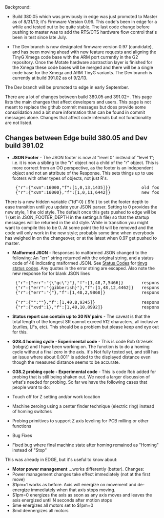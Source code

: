 Background:

* Build 380.05 which was previously in edge was just promoted to Master as of 8/31/13; it's Firmware Version 0.96. This code's been in edge for a while and tested out to be quite stable. The last code change before pushing to master was to add the RTS/CTS hardware flow control that's been in test since late July.

* The Dev branch is now designated firmware version 0.97 (candidate), and has been moving ahead with new feature requests and aligning the TinyG Xmega code base with the ARM port currently in the G2 repository. Once the Motate hardware abstraction layer is finished for the Xmega these code bases will be merged and there will be a single code base for the Xmega and ARM TinyG variants. The Dev branch is currently at build 391.02 as of 9/2/13.

The Dev branch will be promoted to edge in early September.

There are a lot of changes between build 380.05 and 391.02+. This page lists the main changes 
that affect developers and users. This page is not meant to replace the github commit messages but does provide some consolidation and a bit more information than can be found in commit messages alone. Changes that affect code internals but not functionality are not listed.

## Changes between Edge build 380.05 and Dev build 391.02

* **JSON Footer** - The JSON footer is now at "level 0" instead of "level 1"; i.e. it is now a sibling to the "r" object not a child of the "r" object. This is more correct from an OO perspective, as the footer is an independent object and not an attribute of the Response. This sets things up to use footers with other types of objects, not just R's.
<pre>
    {"r":{"xvm":16000,"f":[1,0,13,1435]}}            old footer format
    {"r":{"xvm":16000},"f":[1,0,11,6442]}            new footer format
</pre>
There is a new hidden variable {"fd":0} ( $fd ) to set the footer depth to ease transition until you update your JSON parser. Setting to 0 provides the new style, 1 the old style. The default once this gets pushed to edge will be 1 (set in JSON_FOOTER_DEPTH in the settings.h file) so that the startup messages will be returned in the old style. While in transition you might want to compile this to be 0. At some point the fd will be removed and the code will only work in the new style; probably some time when everybody has weighed in on the changeover, or at the latest when 0.97 get pushed to master.

* **Malformed JSON** - Responses to malformed JSON changed to the following: An "err" string returned with the original string, and a status code of 48 indicating malformed JSON. See [Status Codes](https://github.com/synthetos/TinyG/wiki/TinyG-Status-Codes) for [tinyg status codes](https://github.com/synthetos/TinyG/wiki/TinyG-Status-Codes). Any quotes in the error string are escaped. Also note the new response for for blank JSON lines
<pre>
    {"r":{"err":"{\"gc\"}"},"f":[1,48,7,5466]}       response to {"gc"}
    {"r":{"err":"{gibberish}"},"f":[1,48,12,4462]}   response to {gibberish}
    {"r":{"err":"{"},"f":[1,48,2,9860]}              response to a lone {

    {"r":{"":""},"f":[1,40,8,9345]}                  response to {"":""}: valid JSON but null command
    {"r":{"xvd":1},"f":[1,40,10,8992]}               response to {"xvd":1} valid JSON but unrecognized command (Status code 40)
</pre>

* **Status report can contain up to 30 NV pairs**  - The caveat is that the total length of the longest SR cannot exceed 512 characters, all inclusive (curlies, LFs, etc). This should be a problem but please keep and eye out for this.

* **G28.4 homing cycle - Experimental code**  - This is code Rob Grzesek (robgrz) and I have been working on. The function is to do a homing cycle without a final zero in the axis. It's Not fully tested yet, and still has an issue where about 0.001" is added to the displayed distance even though the measured distance seems to be accurate. 

* **G38.2 probing cycle - Experimental code**  - This is code Rob added for probing that is still being shaken out. We need a larger discussion of what's needed for probing. So far we have the following cases that people want to do:
 * Touch off for Z setting and/or work location
 * Machine zeroing using a center finder technique (electric ring) instead of homing switches
 * Probing primitives to support Z axis leveling for PCB milling or other functions

* Bug Fixes
 * Fixed bug where final machine state after homing remained as "Homing" instead of "Stop"

This was already in EDGE, but it's useful to know about:

* **Motor power management** ...works differently (better). Changes:
 * Power management changes take effect immediately (not at the first move)
 * $1pm=1 works as before. Axis will energize on movement and de-energize immediately when that axis stops moving.
 * $1pm=0 energizes the axis as soon as any axis moves and leaves the axis energized until N seconds after motion stops
 * $me energizes all motors set to $1pm=0
 * $md deenergizes all motors
